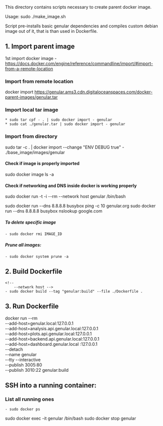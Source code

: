 This directory contains scripts necessary to create parent docker image.

Usage:
sudo ./make_image.sh

Script pre-installs basic genular dependencies and compiles custom debian image out of it,
that is than used in Dockerfile.


## 1. Import parent image
1st import docker image - https://docs.docker.com/engine/reference/commandline/import/#import-from-a-remote-location

### Import from remote location
docker import https://genular.ams3.cdn.digitaloceanspaces.com/docker-parent-images/genular.tar

### Import local tar image
	* sudo tar cpf - . | sudo docker import - genular
	* sudo cat ./genular.tar | sudo docker import - genular

### Import from directory
sudo tar -c . | docker import --change "ENV DEBUG true" - ./base_image/images/genular

#### Check if image is properly imported
sudo docker image ls -a

#### Check if networking and DNS inside docker is working properly
sudo docker run -t -i --rm --network host genular /bin/bash

sudo docker run --dns 8.8.8.8 busybox ping -c 10 genular.org
sudo docker run --dns 8.8.8.8 busybox nslookup google.com

##### To delete specific image
	- sudo docker rmi IMAGE_ID
##### Prune all images:
	- sudo docker system prune -a

## 2. Build Dockerfile
	<!-- 
		--network host -->
	- sudo docker build --tag "genular:build" --file ./Dockerfile .

## 3. Run Dockerfile
docker run --rm \
	--add-host=genular.local:127.0.0.1 \
	--add-host=analysis.api.genular.local:127.0.0.1 \
	--add-host=plots.api.genular.local:127.0.0.1 \
	--add-host=backend.api.genular.local:127.0.0.1 \
	--add-host=dashboard.genular.local :127.0.0.1 \
	--detach \
	--name genular \
	--tty --interactive \
	--publish 3005:80 \
	--publish 3010:22 genular:build


## SSH into a running container:

### List all running ones
	- sudo docker ps

sudo docker exec -it genular /bin/bash
sudo docker stop genular